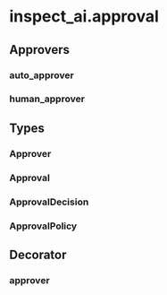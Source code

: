 # inspect_ai.approval


## Approvers

### auto_approver

### human_approver

## Types

### Approver

### Approval

### ApprovalDecision

### ApprovalPolicy

## Decorator

### approver

